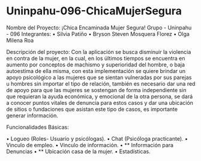 # Uninpahu-096-ChicaMujerSegura
Nombre del Proyecto: ¡Chica Encaminada Mujer Segura!
Grupo -  Uninpahu - 096
Integrantes:
•	Silvia Patiño
•	Bryson Steven Mosquera Florez
•	Olga Milena Roa

Descripción del proyecto:
Con la aplicación se busca disminuir la violencia en contra de la mujer, en la cual, en los últimos tiempos se encuentra en aumento por conceptos de machismo y superioridad del hombre, o baja autoestima de ella misma, con esta implementación se quiere brindar un apoyo psicológico a las mujeres que se sientan vulneradas por sus parejas u hombres sin importar el tipo de relación, también es necesario dar una red de apoyo para que las mujeres se sostengan de forma independiente sin que requieran la ayuda económica, y emocional de la otra persona, se dará a conocer puntos vitales de denuncia para estos casos y dar una ubicación de sitios o fundaciones que asistan este tipo de casos, es importante generar información. 

Funcionalidades Básicas:

•	Logueo (Roles- Usuario y psicólogas).
•	Chat (Psicóloga practicante). 
•	Vinculo de empleo. 
•	Vinculo de información. 
•	** Información para Denuncias
•	** Ubicación casa de la mujer.
•	Estadísticas.
